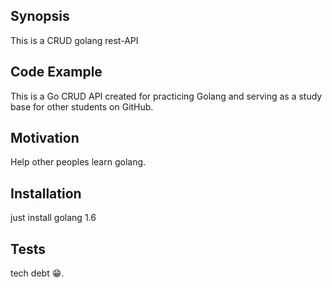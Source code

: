 ## Synopsis

This is a CRUD golang rest-API

## Code Example

This is a Go CRUD API created for practicing Golang and serving as a study base for other students on GitHub.

## Motivation

Help other peoples learn golang.

## Installation

just install golang 1.6

## Tests
tech debt 😁.